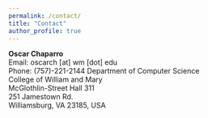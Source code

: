 ```yaml
---
permalink: /contact/
title: "Contact"
author_profile: true
---
```


**Oscar Chaparro**  
Email: oscarch [at] wm [dot] edu  
Phone: (757)-221-2144
Department of Computer Science  
College of William and Mary  
McGlothlin-Street Hall 311  
251 Jamestown Rd.  
Williamsburg, VA 23185, USA  


